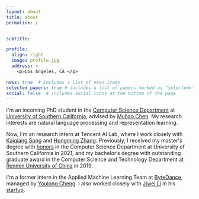 ```yaml
---
layout: about
title: about
permalink: /


subtitle: 

profile:
  align: right
  image: profile.jpg
  address: >
    <p>Los Angeles, CA </p>

news: true  # includes a list of news items
selected_papers: true # includes a list of papers marked as "selected={true}"
social: false  # includes social icons at the bottom of the page
---
```


I'm an incoming PhD student in the [Computer Science Department](https://www.cs.usc.edu/) at [University of Southern California](https://www.usc.edu/), advised by [Muhao Chen](https://muhaochen.github.io).
My research interests are natural language processing and representation learning. 

Now, I'm an research intern at Tencent AI Lab, where I work closely with [Kaiqiang Song](https://scholar.google.com/citations?user=PHoJwakAAAAJ&hl=en) and [Hongming Zhang](https://panda0881.github.io/Hongming_Homepage/).
Previously, I received my master's degree with [honors](https://www.cs.usc.edu/academic-programs/masters/cs_ms_honors/) in the Computer Science Department at University of Southern California in 2021, and my bachelor’s degree with outstanding graduate award in the Computer Science and Technology Department at [Renmin University of China](https://www.ruc.edu.cn/en) in 2019. 

I'm a former intern in the Applied Machine Learning Team at [ByteDance](https://www.bytedance.com/en/), managed by [Youlong Cheng](https://www.linkedin.com/in/youlongcheng/).
I also worked closely with [Jiwei Li](https://nlp.stanford.edu/~bdlijiwei/) in his [startup](https://www.shannonai.com/en).
